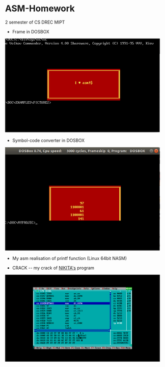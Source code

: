 # ASM-Homework
2 semester of CS DREC MIPT
+ Frame in DOSBOX

![Image alt](https://github.com/SokolovVadim/ComputerScience/blob/master/ASM-Homework/Frame/1.png)
+ Symbol-code converter in DOSBOX

![Image_alt](https://github.com/SokolovVadim/ComputerScience/blob/master/ASM-Homework/Frame/2.png)

+ My asm realisation of printf function (Linux 64bit NASM)

+ CRACK -- my crack of [NIKITA's](https://github.com/Nikotos) program

![Image](https://github.com/SokolovVadim/ComputerScience/blob/master/ASM-Homework/CRACK/Screenshot%20from%202018-03-25%2008-01-05.png)
